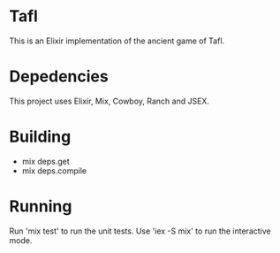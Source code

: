 Tafl
====

This is an Elixir implementation of the ancient game of Tafl.

Depedencies
===========

This project uses Elixir, Mix, Cowboy, Ranch and JSEX.

Building
========

 - mix deps.get
 - mix deps.compile

Running
=======

Run 'mix test' to run the unit tests. Use 'iex -S mix' to run the interactive mode.


